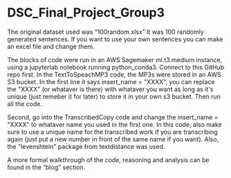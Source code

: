 # DSC_Final_Project_Group3

The original dataset used was “100random.xlsx” It was 100 randomly generated sentences. If you want to use your own sentences you can make an excel file and change them. 

The blocks of code were run in an AWS Sagemaker ml.t3.medium instance, using a jupyterlab notebook running python_conda3. Connect to this GitHub repo first. In the TextToSpeachMP3 code, the MP3s were stored in an AWS S3 bucket. In the first line it says insert_name = "XXXX", you can replace the "XXXX" (or whataver is there) with whataver you want as long as it's unique (just remeber it for later) to store it in your own s3 bucket. Then run all the code.

Second, go into the TranscribedCopy code and change the insert_name = "XXXX" to whataver name you used in the first one. In this code, also make sure to use a unique name for the transcribed work if you are transcribing again (just put a new number in front of the same name if you want). Also, the "levenshtein" package from textdistance was used. 

A more formal walkthrough of the code, reasoning and analysis can be found in the “blog” section.
